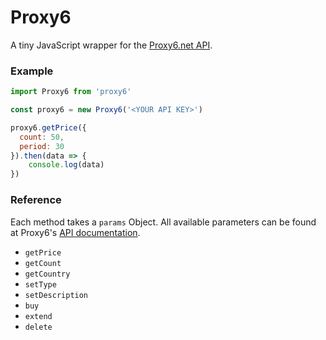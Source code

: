 # Proxy6

A tiny JavaScript wrapper for the [Proxy6.net API](https://proxy6.net/en/developers).

### Example
```js
import Proxy6 from 'proxy6'

const proxy6 = new Proxy6('<YOUR API KEY>')

proxy6.getPrice({
  count: 50,
  period: 30
}).then(data => {
    console.log(data)
})
```
### Reference
Each method takes a `params` Object. All available parameters can be found at Proxy6's  [API documentation](https://proxy6.net/en/developers).

* `getPrice`
* `getCount`
* `getCountry`
* `setType`
* `setDescription`
* `buy`
* `extend`
* `delete`
